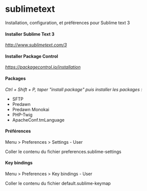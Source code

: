 # sublimetext
Installation, configuration, et préférences pour Sublime text 3

#### Installer Sublime Text 3
_http://www.sublimetext.com/3_

#### Installer Package Control
_https://packagecontrol.io/installation_

#### Packages
_Ctrl + Shift + P, taper "install package" puis installer les packages :_
* SFTP
* Predawn
* Predawn Monokai
* PHP-Twig
* ApacheConf.tmLanguage

#### Préférences
Menu > Preferences > Settings - User

Coller le contenu du fichier preferences.sublime-settings

#### Key bindings
Menu > Preferences > Key bindings - User

Coller le contenu du fichier default.sublime-keymap
